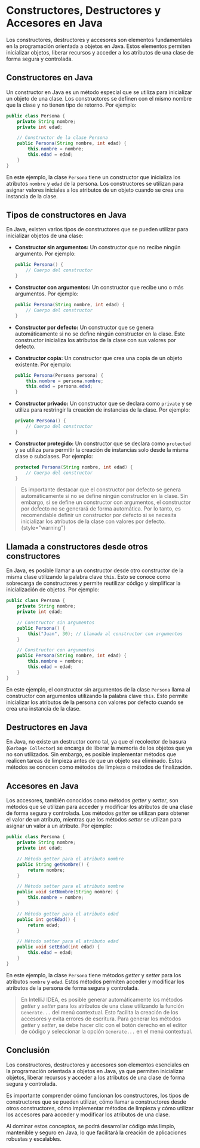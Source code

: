 # Constructores, Destructores y Accesores en Java

Los constructores, destructores y accesores son elementos fundamentales en la programación orientada a objetos en Java.
Estos elementos permiten inicializar objetos, liberar recursos y acceder a los atributos de una clase de forma segura y
controlada.

## Constructores en Java

Un constructor en Java es un método especial que se utiliza para inicializar un objeto de una clase. Los constructores
se definen con el mismo nombre que la clase y no tienen tipo de retorno. Por ejemplo:

```java
public class Persona {
    private String nombre;
    private int edad;

    // Constructor de la clase Persona
    public Persona(String nombre, int edad) {
        this.nombre = nombre;
        this.edad = edad;
    }
}
```

En este ejemplo, la clase `Persona` tiene un constructor que inicializa los atributos `nombre` y `edad` de la persona.
Los constructores se utilizan para asignar valores iniciales a los atributos de un objeto cuando se crea una instancia
de la clase.

## Tipos de constructores en Java

En Java, existen varios tipos de constructores que se pueden utilizar para inicializar objetos de una clase:

- **Constructor sin argumentos:** Un constructor que no recibe ningún argumento. Por ejemplo:

  ```java
  public Persona() {
      // Cuerpo del constructor
  }
  ```
- **Constructor con argumentos:** Un constructor que recibe uno o más argumentos. Por ejemplo:

  ```java
  public Persona(String nombre, int edad) {
      // Cuerpo del constructor
  }
  ```
- **Constructor por defecto:** Un constructor que se genera automáticamente si no se define ningún constructor en la
  clase. Este constructor inicializa los atributos de la clase con sus valores por defecto.
- **Constructor copia:** Un constructor que crea una copia de un objeto existente. Por ejemplo:

  ```java
  public Persona(Persona persona) {
      this.nombre = persona.nombre;
      this.edad = persona.edad;
  }
  ```
- **Constructor privado:** Un constructor que se declara como `private` y se utiliza para restringir la creación de
  instancias de la clase. Por ejemplo:

  ```java
  private Persona() {
      // Cuerpo del constructor
  }
  ```
- **Constructor protegido:** Un constructor que se declara como `protected` y se utiliza para permitir la creación de
  instancias solo desde la misma clase o subclases. Por ejemplo:

  ```java
  protected Persona(String nombre, int edad) {
      // Cuerpo del constructor
  }
  ```

> Es importante destacar que el constructor por defecto se genera automáticamente si no se define ningún constructor en
> la clase. Sin embargo, si se define un constructor con argumentos, el constructor por defecto no se generará de forma
> automática. Por lo tanto, es recomendable definir un constructor por defecto si se necesita inicializar los atributos
> de la clase con valores por defecto.
> {style="warning"}

## Llamada a constructores desde otros constructores

En Java, es posible llamar a un constructor desde otro constructor de la misma clase utilizando la palabra clave `this`.
Esto se conoce como sobrecarga de constructores y permite reutilizar código y simplificar la inicialización de objetos.
Por ejemplo:

```java
public class Persona {
    private String nombre;
    private int edad;

    // Constructor sin argumentos
    public Persona() {
        this("Juan", 30); // Llamada al constructor con argumentos
    }

    // Constructor con argumentos
    public Persona(String nombre, int edad) {
        this.nombre = nombre;
        this.edad = edad;
    }
}
```

En este ejemplo, el constructor sin argumentos de la clase `Persona` llama al constructor con argumentos utilizando la
palabra clave `this`. Esto permite inicializar los atributos de la persona con valores por defecto cuando se crea una
instancia de la clase.

## Destructores en Java

En Java, no existe un destructor como tal, ya que el recolector de basura (`Garbage Collector`) se encarga de liberar
la memoria de los objetos que ya no son utilizados. Sin embargo, es posible implementar métodos que realicen tareas de
limpieza antes de que un objeto sea eliminado. Estos métodos se conocen como métodos de limpieza o métodos de
finalización.

## Accesores en Java

Los accesores, también conocidos como métodos *getter* y *setter*, son métodos que se utilizan para acceder y modificar
los atributos de una clase de forma segura y controlada. Los métodos *getter* se utilizan para obtener el valor de un
atributo, mientras que los métodos *setter* se utilizan para asignar un valor a un atributo. Por ejemplo:

```java
public class Persona {
    private String nombre;
    private int edad;

    // Método getter para el atributo nombre
    public String getNombre() {
        return nombre;
    }

    // Método setter para el atributo nombre
    public void setNombre(String nombre) {
        this.nombre = nombre;
    }

    // Método getter para el atributo edad
    public int getEdad() {
        return edad;
    }

    // Método setter para el atributo edad
    public void setEdad(int edad) {
        this.edad = edad;
    }
}
```

En este ejemplo, la clase `Persona` tiene métodos *getter* y *setter* para los atributos `nombre` y `edad`. Estos
métodos permiten acceder y modificar los atributos de la persona de forma segura y controlada.

> En IntelliJ IDEA, es posible generar automáticamente los métodos *getter* y *setter* para los atributos de una clase
> utilizando la función `Generate...` del menú contextual. Esto facilita la creación de los accesores y evita errores
> de escritura. Para generar los métodos *getter* y *setter*, se debe hacer clic con el botón derecho en el editor de
> código y seleccionar la opción `Generate...` en el menú contextual.

## Conclusión

Los constructores, destructores y accesores son elementos esenciales en la programación orientada a objetos en Java, ya
que permiten inicializar objetos, liberar recursos y acceder a los atributos de una clase de forma segura y controlada.

Es importante comprender cómo funcionan los constructores, los tipos de constructores que se pueden utilizar, cómo
llamar a constructores desde otros constructores, cómo implementar métodos de limpieza y cómo utilizar los accesores
para acceder y modificar los atributos de una clase.

Al dominar estos conceptos, se podrá desarrollar código más limpio, mantenible y seguro en Java, lo que facilitará la
creación de aplicaciones robustas y escalables.